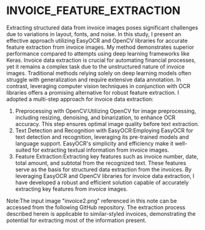 # INVOICE_FEATURE_EXTRACTION
Extracting structured data from invoice images poses significant challenges due to variations in layout, fonts, and noise. In this study, I present an effective approach utilizing EasyOCR and OpenCV libraries for accurate feature extraction from invoice images. My method demonstrates superior performance compared to attempts using deep learning frameworks like Keras. Invoice data extraction is crucial for automating financial processes, yet it remains a complex task due to the unstructured nature of invoice images. Traditional methods relying solely on deep learning models often struggle with generalization and require extensive data annotation. In contrast, leveraging computer vision techniques in conjunction with OCR libraries offers a promising alternative for robust feature extraction.
I adopted a multi-step approach for invoice data extraction:

1.	Preprocessing with OpenCV:Utilizing OpenCV for image preprocessing, including resizing, denoising, and binarization, to enhance OCR accuracy. This step ensures optimal image quality before text extraction.
2.	Text Detection and Recognition with EasyOCR:Employing EasyOCR for text detection and recognition, leveraging its pre-trained models and language support. EasyOCR's simplicity and efficiency make it well-suited for extracting textual information from invoice images.
3.	Feature Extraction:Extracting key features such as invoice number, date, total amount, and subtotal from the recognized text. These features serve as the basis for structured data extraction from the invoices.
By leveraging EasyOCR and OpenCV libraries for invoice data extraction, I have developed a robust and efficient solution capable of accurately extracting key features from invoice images.

Note:The input image "invoice2.png" referenced in this note can be accessed from the following GitHub repository. The extraction process described herein is applicable to similar-styled invoices, demonstrating the potential for extracting most of the information present.
